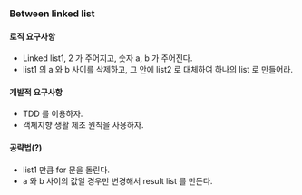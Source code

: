 ### Between linked list

#### 로직 요구사항

- Linked list1, 2 가 주어지고, 숫자 a, b 가 주어진다.
- list1 의 a 와 b 사이를 삭제하고, 그 안에 list2 로 대체하여 하나의 list 로 만들어라.

#### 개발적 요구사항

- TDD 를 이용하자.
- 객체지향 생활 체조 원칙을 사용하자.


#### 공략법(?)

- list1 만큼 for 문을 돌린다.
- a 와 b 사이의 값일 경우만 변경해서 result list 를 만든다.